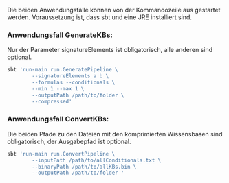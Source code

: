 Die beiden Anwendungsfälle können von der Kommandozeile aus gestartet werden.
Voraussetzung ist, dass sbt und eine JRE installiert sind.

### Anwendungsfall GenerateKBs:
Nur der Parameter signatureElements ist obligatorisch, alle anderen sind optional.

```bash
sbt 'run-main run.GeneratePipeline \
        --signatureElements a b \
        --formulas --conditionals \
        --min 1 --max 1 \
        --outputPath /path/to/folder \
        --compressed' 
```
        
        
### Anwendungsfall ConvertKBs:
Die beiden Pfade zu den Dateien mit den komprimierten Wissensbasen sind obligatorisch, der Ausgabepfad ist optional.

```bash
sbt 'run-main run.ConvertPipeline \
        --inputPath /path/to/allConditionals.txt \
        --binaryPath /path/to/allKBs.bin \
        --outputPath /path/to/folder ' 
```